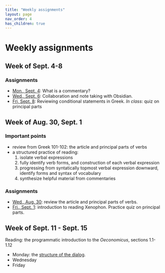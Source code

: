 ```yaml
---
title: "Weekly assignments"
layout: page
nav_order: 4
has_children: true
---
```


# Weekly assignments

## Week of Sept. 4-8

### Assignments

- [Mon., Sept. 4](../classes/commentaries/): What is a commentary? 
- [Wed., Sept. 6](../classes/taking-notes/): Collaboration and note taking with Obsidian.
- [Fri, Sept. 8](../classes/conditions/): Reviewing conditional statements in Greek. *In class*: quiz on principal parts



## Week of Aug. 30, Sept. 1

### Important points

- review from Greek 101-102: the article and principal parts of verbs
- a structured practice of reading:
    1. isolate verbal expressions
    1. fully identify verb forms, and construction of each verbal expression
    1. progressing from syntatically topmost verbal expression downward, identify forms and syntax of vocabulary
    1. synthesize helpful material from commentaries

### Assignments

- [Wed., Aug. 30](../classes/intro/): review the article and principal parts of verbs.
- [Fri., Sept. 1](../classes/a_practice/): introduction to reading Xenophon.  Practice quiz on principal parts.

## Week of Sept. 11 - Sept. 15

Reading: the programmatic introduction to the *Oeconomicus*, sections 1.1-1.12


- Monday: the [structure of the dialog](./classes/structure/).
- Wednesday
- Friday